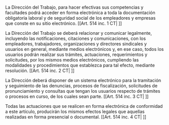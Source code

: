 La Dirección del Trabajo, para hacer efectivas sus competencias y facultades podrá acceder en forma electrónica a toda la documentación obligatoria laboral y de seguridad social de los empleadores y empresas que conste en su sitio electrónico. [[Art. 514 inc. 1 CT| ]]

La Dirección del Trabajo se deberá relacionar y comunicar legalmente, incluyendo las notificaciones, citaciones y comunicaciones, con los empleadores, trabajadores, organizaciones y directores sindicales y usuarios en general, mediante medios electrónicos y, en ese caso, todos los usuarios podrán realizar sus trámites, actuaciones, requerimientos y solicitudes, por los mismos medios electrónicos, cumpliendo las modalidades y procedimientos que establezca para tal efecto, mediante resolución. [[Art. 514 inc. 2 CT| ]]

La Dirección deberá disponer de un sistema electrónico para la tramitación y seguimiento de las denuncias, procesos de fiscalización, solicitudes de pronunciamiento y consultas que tengan los usuarios respecto de trámites o procesos en curso, de los cuales sean parte. [[Art. 514 inc. 3 CT| ]]

Todas las actuaciones que se realicen en forma electrónica de conformidad a este artículo, producirán los mismos efectos legales que aquellas realizadas en forma presencial o documental. [[Art. 514 inc. 4 CT| ]]